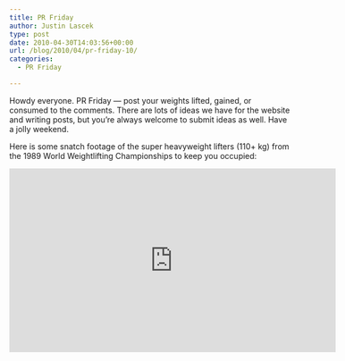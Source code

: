 ```yaml
---
title: PR Friday
author: Justin Lascek
type: post
date: 2010-04-30T14:03:56+00:00
url: /blog/2010/04/pr-friday-10/
categories:
  - PR Friday

---
```

Howdy everyone. PR Friday &#8212; post your weights lifted, gained, or consumed to the comments. There are lots of ideas we have for the website and writing posts, but you&#8217;re always welcome to submit ideas as well. Have a jolly weekend.
  

  
Here is some snatch footage of the super heavyweight lifters (110+ kg) from the 1989 World Weightlifting Championships to keep you occupied:
  

  
<span class="embed-youtube" style="text-align:center; display: block;"><iframe class='youtube-player' type='text/html' width='584' height='329' src='https://www.youtube.com/embed/XetJ6FaxBiE?version=3&#038;rel=1&#038;fs=1&#038;autohide=2&#038;showsearch=0&#038;showinfo=1&#038;iv_load_policy=1&#038;wmode=transparent' allowfullscreen='true' style='border:0;'></iframe></span>
